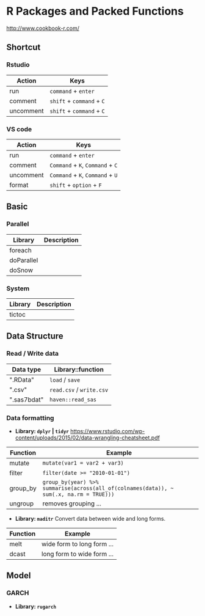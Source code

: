 # R Packages and Packed Functions
http://www.cookbook-r.com/

## Shortcut

### Rstudio
| Action | Keys |
| ---- | ---- |
| run | `command` + `enter` |
| comment | `shift` + `command` + `C` |
| uncomment | `shift` + `command` + `C` |

### VS code
| Action | Keys |
| ---- | ---- |
| run | `command` + `enter` |
| comment | `Command` + `K`, `Command` + `C` |
| uncomment | `Command` + `K`, `Command` + `U` |
| format | `shift` + `option` + `F` |

## Basic

### Parallel

| Library | Description |
| - | - |
| foreach |
| doParallel |
| doSnow |

### System

| Library | Description |
| - | - |
| tictoc |


## Data Structure

### Read / Write data

| Data type | Library::function |
| ---- | ---- |
| ".RData" | `load` / `save` |
| ".csv" | `read.csv` / `write.csv` |
| ".sas7bdat" | `haven::read_sas` |

### Data formatting

- **Library: `dplyr` | `tidyr`**
https://www.rstudio.com/wp-content/uploads/2015/02/data-wrangling-cheatsheet.pdf

| Function | Example |
| ---- | ---- |
| mutate | `mutate(var1 = var2 + var3)` |
| filter | `filter(date >= "2010-01-01")` |
| group_by | `group_by(year) %>% summarise(across(all_of(colnames(data)), ~ sum(.x, na.rm = TRUE)))` |
| ungroup | removes grouping ... |

- **Library: `maditr`**
Convert data between wide and long forms.

| Function | Example |
| ---- | ---- |
| melt | wide form to long form ... |
| dcast | long form to wide form ... |


## Model

### GARCH

- **Library: `rugarch`**
